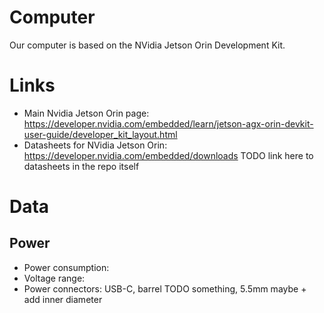 # Computer
Our computer is based on the NVidia Jetson Orin Development Kit.

# Links
- Main Nvidia Jetson Orin page: https://developer.nvidia.com/embedded/learn/jetson-agx-orin-devkit-user-guide/developer_kit_layout.html
- Datasheets for NVidia Jetson Orin: https://developer.nvidia.com/embedded/downloads
TODO link here to datasheets in the repo itself

# Data
## Power
- Power consumption: 
- Voltage range:
- Power connectors: USB-C, barrel TODO something, 5.5mm maybe + add inner diameter
